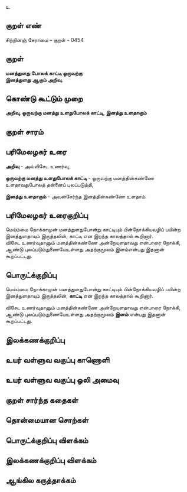 உ

## குறள் எண் 

சிற்றினஞ் சேராமை – குறள் - 0454  

## குறள் 

**மனத்துளது போலக் காட்டி ஒருவற்கு  
இனத்துளது ஆகும் அறிவு.**

## கொண்டு கூட்டும் முறை

**அறிவு, ஒருவற்கு மனத்து உளதுபோலக் காட்டி, இனத்து உளதாகும்**

## குறள் சாரம் 


## பரிமேலழகர் உரை

**அறிவு** - அவ்விசேட உணர்வு,  

**ஒருவற்கு மனத்து உளதுபோலக் காட்டி** - ஒருவற்கு மனத்தின்கண்ணே உளதாவதுபோலத் தன்னைப் புலப்படுத்தி,  

**இனத்து உளதாகும்** - அவன்சேர்ந்த இனத்தின்கண்ணே உளதாம். 

## பரிமேலழகர் உரைகுறிப்பு   

மெய்ம்மை நோக்காமுன் மனத்துளதுபோன்று காட்டியும் பின்நோக்கியவழிப் பயின்ற இனத்துளதாயும் இருத்தலின், காட்டி என இறந்த காலத்தால் கூறினார்.  
விசேட உணர்வுதானும் மனத்தின்கண்ணே அன்றேயுளதாவது என்பாரை நோக்கி, ஆண்டு புலப்படும்துணையேஉள்ளது அதற்குமூலம் இனம்என்பது இதனான் கூறப்பட்டது.      

## பொருட்க்குறிப்பு 

மெய்ம்மை நோக்காமுன் மனத்துளதுபோன்று காட்டியும் பின்நோக்கியவழிப் பயின்ற இனத்துளதாயும் இருத்தலின், **காட்டி** என இறந்த காலத்தால் கூறினார்.  

விசேட உணர்வுதானும் மனத்தின்கண்ணே அன்றேயுளதாவது என்பாரை நோக்கி, ஆண்டு புலப்படும்துணையேஉள்ளது அதற்குமூலம் **இனம்** என்பது இதனான் கூறப்பட்டது.    

## இலக்கணக்குறிப்பு  


## உயர் வள்ளுவ வகுப்பு காணொளி


## உயர் வள்ளுவ வகுப்பு ஒலி அமைவு 

 
## குறள் சார்ந்த கதைகள் 


## தொன்மையான சொற்கள்


## பொருட்க்குறிப்பு விளக்கம்


## இலக்கணக்குறிப்பு விளக்கம்


## ஆங்கில கருத்தாக்கம் 


